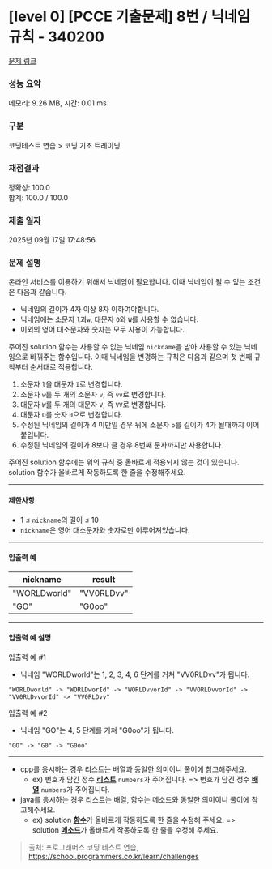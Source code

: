 # [level 0] [PCCE 기출문제] 8번 / 닉네임 규칙 - 340200 

[문제 링크](https://school.programmers.co.kr/learn/courses/30/lessons/340200) 

### 성능 요약

메모리: 9.26 MB, 시간: 0.01 ms

### 구분

코딩테스트 연습 > 코딩 기초 트레이닝

### 채점결과

정확성: 100.0<br/>합계: 100.0 / 100.0

### 제출 일자

2025년 09월 17일 17:48:56

### 문제 설명

<p>온라인 서비스를 이용하기 위해서 닉네임이 필요합니다. 이때 닉네임이 될 수 있는 조건은 다음과 같습니다.</p>

<ul>
<li>닉네임의 길이가 4자 이상 8자 이하여야합니다.</li>
<li>닉네임에는 소문자 <code>l</code>과<code>w</code>, 대문자 <code>O</code>와 <code>W</code>를 사용할 수 없습니다.</li>
<li>이외의 영어 대소문자와 숫자는 모두 사용이 가능합니다.</li>
</ul>

<p>주어진 solution 함수는 사용할 수 없는 닉네임 <code>nickname</code>을 받아 사용할 수 있는 닉네임으로 바꿔주는 함수입니다. 이때 닉네임을 변경하는 규칙은 다음과 같으며 첫 번째 규칙부터 순서대로 적용합니다.</p>

<ol>
<li>소문자 <code>l</code>을 대문자 <code>I</code>로 변경합니다.</li>
<li>소문자 <code>w</code>를 두 개의 소문자 <code>v</code>, 즉 <code>vv</code>로 변경합니다.</li>
<li>대문자 <code>W</code>를 두 개의 대문자 <code>V</code>, 즉 <code>VV</code>로 변경합니다.</li>
<li>대문자 <code>O</code>를 숫자 <code>0</code>으로 변경합니다.</li>
<li>수정된 닉네임의 길이가 4 미만일 경우 뒤에 소문자 <code>o</code>를 길이가 4가 될때까지 이어붙입니다.</li>
<li>수정된 닉네임의 길이가 8보다 클 경우 8번째 문자까지만 사용합니다.</li>
</ol>

<p>주어진 solution 함수에는 위의 규칙 중 올바르게 적용되지 않는 것이 있습니다. solution 함수가 올바르게 작동하도록 한 줄을 수정해주세요.</p>

<hr>

<h4>제한사항</h4>

<ul>
<li>1 ≤ <code>nickname</code>의 길이 ≤ 10</li>
<li><code>nickname</code>은 영어 대소문자와 숫자로만 이루어져있습니다.</li>
</ul>

<hr>

<h4>입출력 예</h4>
<table class="table">
        <thead><tr>
<th>nickname</th>
<th>result</th>
</tr>
</thead>
        <tbody><tr>
<td>"WORLDworld"</td>
<td>"VV0RLDvv"</td>
</tr>
<tr>
<td>"GO"</td>
<td>"G0oo"</td>
</tr>
</tbody>
      </table>
<hr>

<h4>입출력 예 설명</h4>

<p>입출력 예 #1</p>

<ul>
<li>닉네임 "WORLDworld"는 1, 2, 3, 4, 6 단계를 거쳐 "VV0RLDvv"가 됩니다.</li>
</ul>
<div class="highlight"><pre class="codehilite"><code>"WORLDworld" -&gt; "WORLDworId" -&gt; "WORLDvvorId" -&gt; "VVORLDvvorId" -&gt; "VV0RLDvvorId" -&gt; "VV0RLDvv"
</code></pre></div>
<p>입출력 예 #2</p>

<ul>
<li>닉네임 "GO"는 4, 5 단계를 거쳐 "G0oo"가 됩니다.</li>
</ul>
<div class="highlight"><pre class="codehilite"><code>"GO" -&gt; "G0" -&gt; "G0oo"
</code></pre></div>
<hr>

<ul>
<li>cpp를 응시하는 경우 리스트는 배열과 동일한 의미이니 풀이에 참고해주세요.

<ul>
<li>ex) 번호가 담긴 정수 <u><strong>리스트</strong></u> <code>numbers</code>가 주어집니다. =&gt; 번호가 담긴 정수 <u><strong>배열</strong></u> <code>numbers</code>가 주어집니다.</li>
</ul></li>
<li>java를 응시하는 경우 리스트는 배열, 함수는 메소드와 동일한 의미이니 풀이에 참고해주세요.

<ul>
<li>ex) solution <u><strong>함수</strong></u>가 올바르게 작동하도록 한 줄을 수정해 주세요. =&gt; solution <u><strong>메소드</strong></u>가 올바르게 작동하도록 한 줄을 수정해 주세요.</li>
</ul></li>
</ul>


> 출처: 프로그래머스 코딩 테스트 연습, https://school.programmers.co.kr/learn/challenges